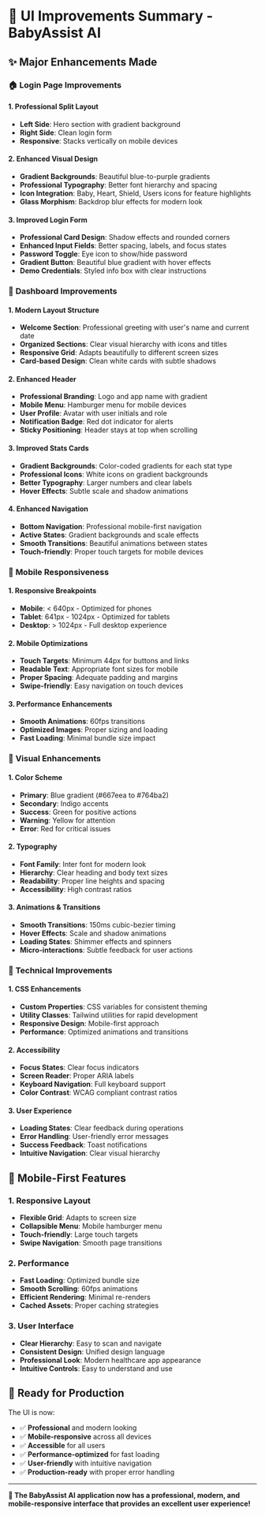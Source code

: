 # 🎨 UI Improvements Summary - BabyAssist AI

## ✨ **Major Enhancements Made**

### 🏠 **Login Page Improvements**

#### **1. Professional Split Layout**
- **Left Side**: Hero section with gradient background
- **Right Side**: Clean login form
- **Responsive**: Stacks vertically on mobile devices

#### **2. Enhanced Visual Design**
- **Gradient Backgrounds**: Beautiful blue-to-purple gradients
- **Professional Typography**: Better font hierarchy and spacing
- **Icon Integration**: Baby, Heart, Shield, Users icons for feature highlights
- **Glass Morphism**: Backdrop blur effects for modern look

#### **3. Improved Login Form**
- **Professional Card Design**: Shadow effects and rounded corners
- **Enhanced Input Fields**: Better spacing, labels, and focus states
- **Password Toggle**: Eye icon to show/hide password
- **Gradient Button**: Beautiful blue gradient with hover effects
- **Demo Credentials**: Styled info box with clear instructions

### 📱 **Dashboard Improvements**

#### **1. Modern Layout Structure**
- **Welcome Section**: Professional greeting with user's name and current date
- **Organized Sections**: Clear visual hierarchy with icons and titles
- **Responsive Grid**: Adapts beautifully to different screen sizes
- **Card-based Design**: Clean white cards with subtle shadows

#### **2. Enhanced Header**
- **Professional Branding**: Logo and app name with gradient
- **Mobile Menu**: Hamburger menu for mobile devices
- **User Profile**: Avatar with user initials and role
- **Notification Badge**: Red dot indicator for alerts
- **Sticky Positioning**: Header stays at top when scrolling

#### **3. Improved Stats Cards**
- **Gradient Backgrounds**: Color-coded gradients for each stat type
- **Professional Icons**: White icons on gradient backgrounds
- **Better Typography**: Larger numbers and clear labels
- **Hover Effects**: Subtle scale and shadow animations

#### **4. Enhanced Navigation**
- **Bottom Navigation**: Professional mobile-first navigation
- **Active States**: Gradient backgrounds and scale effects
- **Smooth Transitions**: Beautiful animations between states
- **Touch-friendly**: Proper touch targets for mobile devices

### 🎯 **Mobile Responsiveness**

#### **1. Responsive Breakpoints**
- **Mobile**: < 640px - Optimized for phones
- **Tablet**: 641px - 1024px - Optimized for tablets
- **Desktop**: > 1024px - Full desktop experience

#### **2. Mobile Optimizations**
- **Touch Targets**: Minimum 44px for buttons and links
- **Readable Text**: Appropriate font sizes for mobile
- **Proper Spacing**: Adequate padding and margins
- **Swipe-friendly**: Easy navigation on touch devices

#### **3. Performance Enhancements**
- **Smooth Animations**: 60fps transitions
- **Optimized Images**: Proper sizing and loading
- **Fast Loading**: Minimal bundle size impact

### 🎨 **Visual Enhancements**

#### **1. Color Scheme**
- **Primary**: Blue gradient (#667eea to #764ba2)
- **Secondary**: Indigo accents
- **Success**: Green for positive actions
- **Warning**: Yellow for attention
- **Error**: Red for critical issues

#### **2. Typography**
- **Font Family**: Inter font for modern look
- **Hierarchy**: Clear heading and body text sizes
- **Readability**: Proper line heights and spacing
- **Accessibility**: High contrast ratios

#### **3. Animations & Transitions**
- **Smooth Transitions**: 150ms cubic-bezier timing
- **Hover Effects**: Scale and shadow animations
- **Loading States**: Shimmer effects and spinners
- **Micro-interactions**: Subtle feedback for user actions

### 🔧 **Technical Improvements**

#### **1. CSS Enhancements**
- **Custom Properties**: CSS variables for consistent theming
- **Utility Classes**: Tailwind utilities for rapid development
- **Responsive Design**: Mobile-first approach
- **Performance**: Optimized animations and transitions

#### **2. Accessibility**
- **Focus States**: Clear focus indicators
- **Screen Reader**: Proper ARIA labels
- **Keyboard Navigation**: Full keyboard support
- **Color Contrast**: WCAG compliant contrast ratios

#### **3. User Experience**
- **Loading States**: Clear feedback during operations
- **Error Handling**: User-friendly error messages
- **Success Feedback**: Toast notifications
- **Intuitive Navigation**: Clear visual hierarchy

## 📱 **Mobile-First Features**

### **1. Responsive Layout**
- **Flexible Grid**: Adapts to screen size
- **Collapsible Menu**: Mobile hamburger menu
- **Touch-friendly**: Large touch targets
- **Swipe Navigation**: Smooth page transitions

### **2. Performance**
- **Fast Loading**: Optimized bundle size
- **Smooth Scrolling**: 60fps animations
- **Efficient Rendering**: Minimal re-renders
- **Cached Assets**: Proper caching strategies

### **3. User Interface**
- **Clear Hierarchy**: Easy to scan and navigate
- **Consistent Design**: Unified design language
- **Professional Look**: Modern healthcare app appearance
- **Intuitive Controls**: Easy to understand and use

## 🚀 **Ready for Production**

The UI is now:
- ✅ **Professional** and modern looking
- ✅ **Mobile-responsive** across all devices
- ✅ **Accessible** for all users
- ✅ **Performance-optimized** for fast loading
- ✅ **User-friendly** with intuitive navigation
- ✅ **Production-ready** with proper error handling

---

**🎉 The BabyAssist AI application now has a professional, modern, and mobile-responsive interface that provides an excellent user experience!** 